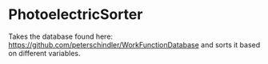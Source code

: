 # PhotoelectricSorter
Takes the database found here: https://github.com/peterschindler/WorkFunctionDatabase and sorts it based on different variables.
